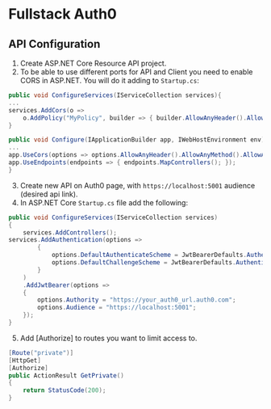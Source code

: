 # Fullstack Auth0

## API Configuration
1. Create ASP.NET Core Resource API project.
2. To be able to use different ports for API and Client you need to enable CORS in ASP.NET. You will do it adding to `Startup.cs`:
```csharp
public void ConfigureServices(IServiceCollection services){
...
services.AddCors(o =>
    o.AddPolicy("MyPolicy", builder => { builder.AllowAnyHeader().AllowAnyMethod().AllowAnyOrigin(); }));
}

public void Configure(IApplicationBuilder app, IWebHostEnvironment env){
...
app.UseCors(options => options.AllowAnyHeader().AllowAnyMethod().AllowAnyOrigin());
app.UseEndpoints(endpoints => { endpoints.MapControllers(); });
}
```
3. Create new API on Auth0 page, with `https://localhost:5001` audience (desired api link).
4. In ASP.NET Core `Startup.cs` file add the following:

```csharp
public void ConfigureServices(IServiceCollection services)
{
    services.AddControllers();
services.AddAuthentication(options =>
        {
            options.DefaultAuthenticateScheme = JwtBearerDefaults.AuthenticationScheme;
            options.DefaultChallengeScheme = JwtBearerDefaults.AuthenticationScheme;
        }
    )
    .AddJwtBearer(options =>
    {
        options.Authority = "https://your_auth0_url.auth0.com";
        options.Audience = "https://localhost:5001";
    });
}
```
5. Add [Authorize] to routes you want to limit access to.
```csharp
[Route("private")]
[HttpGet]
[Authorize]
public ActionResult GetPrivate()
{
    return StatusCode(200);
}
``` 